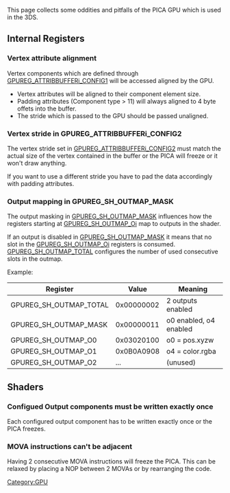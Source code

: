 This page collects some oddities and pitfalls of the PICA GPU which is
used in the 3DS.

## Internal Registers

### Vertex attribute alignment

Vertex components which are defined through
[GPUREG_ATTRIBBUFFERi_CONFIG1](GPU/Internal_Registers#GPUREG_ATTRIBBUFFERi_CONFIG1 "wikilink")
will be accessed aligned by the GPU.

- Vertex attributes will be aligned to their component element size.
- Padding attributes (Component type \> 11) will always aligned to 4
  byte offets into the buffer.
- The stride which is passed to the GPU should be passed unaligned.

### Vertex stride in GPUREG_ATTRIBBUFFERi_CONFIG2

The vertex stride set in
[GPUREG_ATTRIBBUFFERi_CONFIG2](GPU/Internal_Registers#GPUREG_ATTRIBBUFFERi_CONFIG2 "wikilink")
must match the actual size of the vertex contained in the buffer or the
PICA will freeze or it won't draw anything.

If you want to use a different stride you have to pad the data
accordingly with padding attributes.

### Output mapping in GPUREG_SH_OUTMAP_MASK

The output masking in
[GPUREG_SH_OUTMAP_MASK](GPU/Internal_Registers#GPUREG_SH_OUTMAP_MASK "wikilink")
influences how the registers starting at
[GPUREG_SH_OUTMAP_Oi](GPU/Internal_Registers#GPUREG_SH_OUTMAP_Oi "wikilink")
map to outputs in the shader.

If an output is disabled in
[GPUREG_SH_OUTMAP_MASK](GPU/Internal_Registers#GPUREG_SH_OUTMAP_MASK "wikilink")
it means that no slot in the
[GPUREG_SH_OUTMAP_Oi](GPU/Internal_Registers#GPUREG_SH_OUTMAP_Oi "wikilink")
registers is consumed.
[GPUREG_SH_OUTMAP_TOTAL](GPU/Internal_Registers#GPUREG_SH_OUTMAP_TOTAL "wikilink")
configures the number of used consecutive slots in the outmap.

Example:

| Register               | Value      | Meaning                |
|------------------------|------------|------------------------|
| GPUREG_SH_OUTMAP_TOTAL | 0x00000002 | 2 outputs enabled      |
| GPUREG_SH_OUTMAP_MASK  | 0x00000011 | o0 enabled, o4 enabled |
| GPUREG_SH_OUTMAP_O0    | 0x03020100 | o0 = pos.xyzw          |
| GPUREG_SH_OUTMAP_O1    | 0x0B0A0908 | o4 = color.rgba        |
| GPUREG_SH_OUTMAP_O2    | ...        | (unused)               |

## Shaders

### Configued Output components must be written exactly once

Each configured output component has to be written exactly once or the
PICA freezes.

### MOVA instructions can't be adjacent

Having 2 consecutive MOVA instructions will freeze the PICA. This can be
relaxed by placing a NOP between 2 MOVAs or by rearranging the code.

[Category:GPU](Category:GPU "wikilink")